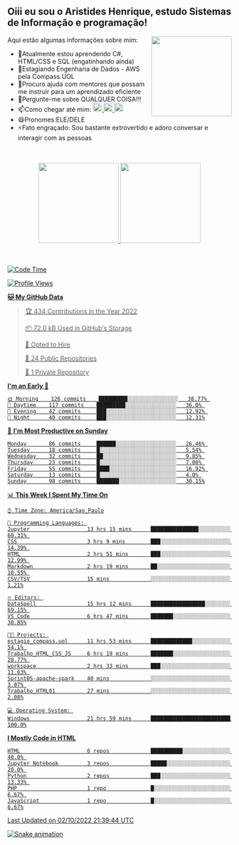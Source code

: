 ## Oiii eu sou o Aristides Henrique, estudo Sistemas de Informação e programação!

<div >
Aqui estão algumas informações sobre mim:<img align="right" height="180em" src="https://user-images.githubusercontent.com/97318481/177042589-45d62122-82a9-4a32-b3a7-87b322825b2f.png">
</div>

- 🌱Atualmente estou aprendendo C#, HTML/CSS e SQL (engatinhando ainda)
- 👯Estagiando Engenharia de Dados - AWS pela Compass.UOL
- 🤔Procuro ajuda com mentores que possam me instruir para um aprendizado eficiente
- 💬Pergunte-me sobre QUALQUER COISA!!!
- 📫Como chegar até mim:
  <a href="https://www.instagram.com/aryhenry/" target="_blank">
  <img src="https://img.shields.io/badge/-Instagram-%23E4405F?style=for-the-badge&logo=instagram&logoColor=black" height="20px">
  </a>
  <a href="https://www.linkedin.com/in/aristides-henrique/" target="_blank">
  <img src="https://img.shields.io/badge/-LinkedIn-%230077B5?style=for-the-badge&logo=linkedin&logoColor=black" height="20px">
  </a> 
  <a href="mailto:arihenriqueuna@gmail.com">
  <img src="https://img.shields.io/badge/-Gmail-%23333?style=for-the-badge&logo=gmail&logoColor=white" height="20px">
  </a>
- 😄Pronomes:ELE/DELE
- ⚡Fato engraçado: Sou bastante extrovertido e adoro conversar e interagir com as pessoas
<br/>
<br/>
<div align="center">
  <a href="https://github.com/arihenrique">
  <img height="180em" src="https://github-readme-stats.vercel.app/api?username=arihenrique&show_icons=true&theme=dracula&include_all_commits=true&count_private=true"/>
  <img height="180em" src="https://github-readme-stats.vercel.app/api/top-langs/?username=arihenrique&layout=compact&langs_count=7&theme=dracula"/>
</div><br/><br/>

<!--START_SECTION:waka-->
![Code Time](http://img.shields.io/badge/Code%20Time-145%20hrs%2028%20mins-blue)

![Profile Views](http://img.shields.io/badge/Profile%20Views-15-blue)

**🐱 My GitHub Data** 

> 🏆 434 Contributions in the Year 2022
 > 
> 📦 72.0 kB Used in GitHub's Storage 
 > 
> 💼 Opted to Hire
 > 
> 📜 24 Public Repositories 
 > 
> 🔑 1 Private Repository 
 > 
**I'm an Early 🐤** 

```text
🌞 Morning    126 commits    █████████░░░░░░░░░░░░░░░░   38.77% 
🌇 Daytime    117 commits    █████████░░░░░░░░░░░░░░░░   36.0% 
🌃 Evening    42 commits     ███░░░░░░░░░░░░░░░░░░░░░░   12.92% 
🌙 Night      40 commits     ███░░░░░░░░░░░░░░░░░░░░░░   12.31%

```
📅 **I'm Most Productive on Sunday** 

```text
Monday       86 commits     ██████░░░░░░░░░░░░░░░░░░░   26.46% 
Tuesday      18 commits     █░░░░░░░░░░░░░░░░░░░░░░░░   5.54% 
Wednesday    32 commits     ██░░░░░░░░░░░░░░░░░░░░░░░   9.85% 
Thursday     23 commits     █░░░░░░░░░░░░░░░░░░░░░░░░   7.08% 
Friday       55 commits     ████░░░░░░░░░░░░░░░░░░░░░   16.92% 
Saturday     13 commits     █░░░░░░░░░░░░░░░░░░░░░░░░   4.0% 
Sunday       98 commits     ███████░░░░░░░░░░░░░░░░░░   30.15%

```


📊 **This Week I Spent My Time On** 

```text
⌚︎ Time Zone: America/Sao_Paulo

💬 Programming Languages: 
Jupyter                  13 hrs 15 mins      ███████████████░░░░░░░░░░   60.31% 
CSS                      3 hrs 9 mins        ███░░░░░░░░░░░░░░░░░░░░░░   14.39% 
HTML                     2 hrs 51 mins       ███░░░░░░░░░░░░░░░░░░░░░░   12.99% 
Markdown                 2 hrs 19 mins       ██░░░░░░░░░░░░░░░░░░░░░░░   10.55% 
CSV/TSV                  15 mins             ░░░░░░░░░░░░░░░░░░░░░░░░░   1.21%

🔥 Editors: 
DataSpell                15 hrs 12 mins      █████████████████░░░░░░░░   69.15% 
VS Code                  6 hrs 47 mins       ███████░░░░░░░░░░░░░░░░░░   30.85%

🐱‍💻 Projects: 
estagio_compass.uol      11 hrs 53 mins      █████████████░░░░░░░░░░░░   54.1% 
Trabalho_HTML_CSS_JS     6 hrs 19 mins       ███████░░░░░░░░░░░░░░░░░░   28.77% 
workspace                2 hrs 33 mins       ███░░░░░░░░░░░░░░░░░░░░░░   11.63% 
Sprint05-apache-spark    40 mins             ░░░░░░░░░░░░░░░░░░░░░░░░░   3.07% 
Trabalho_HTML01          27 mins             ░░░░░░░░░░░░░░░░░░░░░░░░░   2.08%

💻 Operating System: 
Windows                  21 hrs 59 mins      █████████████████████████   100.0%

```

**I Mostly Code in HTML** 

```text
HTML                     6 repos             ██████████░░░░░░░░░░░░░░░   40.0% 
Jupyter Notebook         3 repos             █████░░░░░░░░░░░░░░░░░░░░   20.0% 
Python                   2 repos             ███░░░░░░░░░░░░░░░░░░░░░░   13.33% 
PHP                      1 repo              █░░░░░░░░░░░░░░░░░░░░░░░░   6.67% 
JavaScript               1 repo              █░░░░░░░░░░░░░░░░░░░░░░░░   6.67%

```



 Last Updated on 02/10/2022 21:39:44 UTC
<!--END_SECTION:waka-->

![Snake animation](https://github.com/arihenrique/arihenrique/blob/output/github-contribution-grid-snake.svg)
